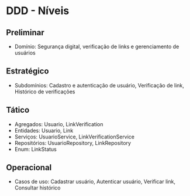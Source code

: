 # DDD - Níveis

## Preliminar
- Domínio: Segurança digital, verificação de links e gerenciamento de usuários

## Estratégico
- Subdomínios: Cadastro e autenticação de usuário, Verificação de link, Histórico de verificações

## Tático
- Agregados: Usuario, LinkVerification
- Entidades: Usuario, Link
- Serviços: UsuarioService, LinkVerificationService
- Repositórios: UsuarioRepository, LinkRepository
- Enum: LinkStatus

## Operacional
- Casos de uso: Cadastrar usuário, Autenticar usuário, Verificar link, Consultar histórico
